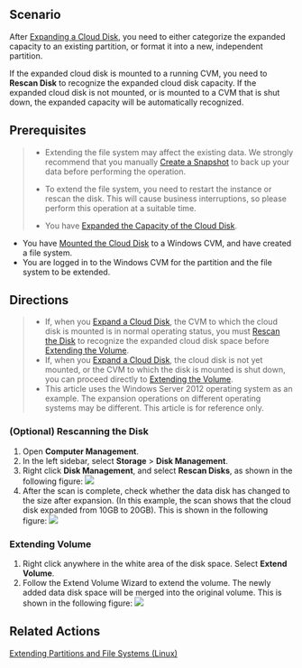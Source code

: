﻿## Scenario

After [Expanding a Cloud Disk](https://intl.cloud.tencent.com/document/product/362/5747), you need to either categorize the expanded capacity to an existing partition, or format it into a new, independent partition.

If the expanded cloud disk is mounted to a running CVM, you need to **Rescan Disk** to recognize the expanded cloud disk capacity.
If the expanded cloud disk is not mounted, or is mounted to a CVM that is shut down, the expanded capacity will be automatically recognized.

## Prerequisites
>- Extending the file system may affect the existing data. We strongly recommend that you manually [Create a Snapshot](https://intl.cloud.tencent.com/document/product/362/5755) to back up your data before performing the operation.
>- To extend the file system, you need to restart the instance or rescan the disk. This will cause business interruptions, so please perform this operation at a suitable time.
>
>- You have [Expanded the Capacity of the Cloud Disk](https://cloud.tencent.com/document/product/362/5747).
- You have [Mounted the Cloud Disk](https://intl.cloud.tencent.com/document/product/362/5745) to a Windows CVM, and have created a file system.
- You are logged in to the Windows CVM for the partition and the file system to be extended.

## Directions
>- If, when you [Expand a Cloud Disk](https://intl.cloud.tencent.com/document/product/362/5747), the CVM to which the cloud disk is mounted is in normal operating status, you must [Rescan the Disk](#Scanning) to recognize the expanded cloud disk space before [Extending the Volume](#Extending).
>- If, when you [Expand a Cloud Disk](https://intl.cloud.tencent.com/document/product/362/5747), the cloud disk is not yet mounted, or the CVM to which the disk is mounted is shut down, you can proceed directly to [Extending the Volume](#Extending).
>- This article uses the Windows Server 2012 operating system as an example. The expansion operations on different operating systems may be different. This article is for reference only.

<span id="Scanning"></span>
### (Optional) Rescanning the Disk

1. Open **Computer Management**.
2. In the left sidebar, select **Storage** > **Disk Management**.
3. Right click **Disk Management**, and select **Rescan Disks**, as shown in the following figure:
![](https://main.qcloudimg.com/raw/4dcdd9f42a942cba2352c730090ba049.png)
4. After the scan is complete, check whether the data disk has changed to the size after expansion. (In this example, the scan shows that the cloud disk expanded from 10GB to 20GB). This is shown in the following figure:
![](https://main.qcloudimg.com/raw/6cbf3575b9ee5fd1a3620ddf87105789.jpg)

<span id="Extending"></span>
### Extending Volume

1. Right click anywhere in the white area of the disk space. Select **Extend Volume**.
2. Follow the Extend Volume Wizard to extend the volume. The newly added data disk space will be merged into the original volume. This is shown in the following figure:
![](https://main.qcloudimg.com/raw/a561eba48c0fb8e903981f2ea82ae6be.png)

## Related Actions
[Extending Partitions and File Systems (Linux)](https://intl.cloud.tencent.com/document/product/362/6734)